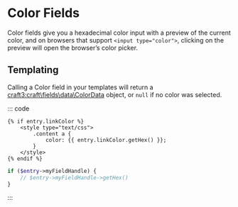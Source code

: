 # Color Fields

Color fields give you a hexadecimal color input with a preview of the current color, and on browsers that support `<input type="color">`, clicking on the preview will open the browser’s color picker.

## Templating

Calling a Color field in your templates will return a <craft3:craft\fields\data\ColorData> object, or `null` if no color was selected.

::: code
```twig
{% if entry.linkColor %}
    <style type="text/css">
        .content a {
            color: {{ entry.linkColor.getHex() }};
        }
    </style>
{% endif %}
```
```php
if ($entry->myFieldHandle) {
    // $entry->myFieldHandle->getHex()
}
```
:::